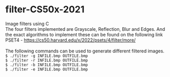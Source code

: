 # filter-CS50x-2021
Image filters using C <br/>
The four filters implemented are Grayscale, Reflection, Blur and Edges. And the exact algorithms to implement these can be found on the following link
PSET4 - https://cs50.harvard.edu/x/2022/psets/4/filter/more/ <br/>
<br/>
The following commands can be used to generate different filtered images.<br/>
```$ ./filter -g INFILE.bmp OUTFILE.bmp``` <br/>
```$ ./filter -r INFILE.bmp OUTFILE.bmp``` <br/>
```$ ./filter -b INFILE.bmp OUTFILE.bmp``` <br/>
```$ ./filter -e INFILE.bmp OUTFILE.bmp``` <br/>





